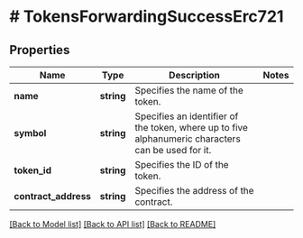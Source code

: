 # # TokensForwardingSuccessErc721

## Properties

Name | Type | Description | Notes
------------ | ------------- | ------------- | -------------
**name** | **string** | Specifies the name of the token. |
**symbol** | **string** | Specifies an identifier of the token, where up to five alphanumeric characters can be used for it. |
**token_id** | **string** | Specifies the ID of the token. |
**contract_address** | **string** | Specifies the address of the contract. |

[[Back to Model list]](../../README.md#models) [[Back to API list]](../../README.md#endpoints) [[Back to README]](../../README.md)
